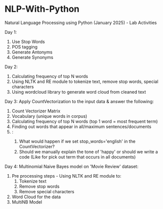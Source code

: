 # NLP-With-Python
Natural Language Processing using Python (January 2025) - Lab Activities

Day 1: 
  1. Use Stop Words
  2. POS tagging
  3. Generate Antonyms
  4. Generate Synonyms

Day 2:
  1. Calculating frequency of top N words
  2. Using NLTK and RE module to tokenize text, remove stop words, special characters
  3. Using wordcloud library to generate word cloud from cleaned text

Day 3: Apply CountVectorization to the input data & answer the following: 
  1. Count Vectorizer Matrix
  2. Vocabulary (unique words in corpus)
  3. Calculating frequency of top N words (top 1 word = most frequent term)
  4. Finding out words that appear in all/maximum sentences/documents
  5. <Doubts>:
     1. What would happen if we set stop_words='english' in the CountVectorizer?
     2. Should we manually explain the tone of 'happy' or should we write a code (Like for pick out term that occurs in all documents)

Day 4: Multinomial Naive Bayes model on 'Movie Review' dataset: 
  1. Pre processing steps - Using NLTK and RE module to:
     1. Tokenize text
     2. Remove stop words
     3. Remove special characters
  2. Word Cloud for the data
  4. MultiNB Model
